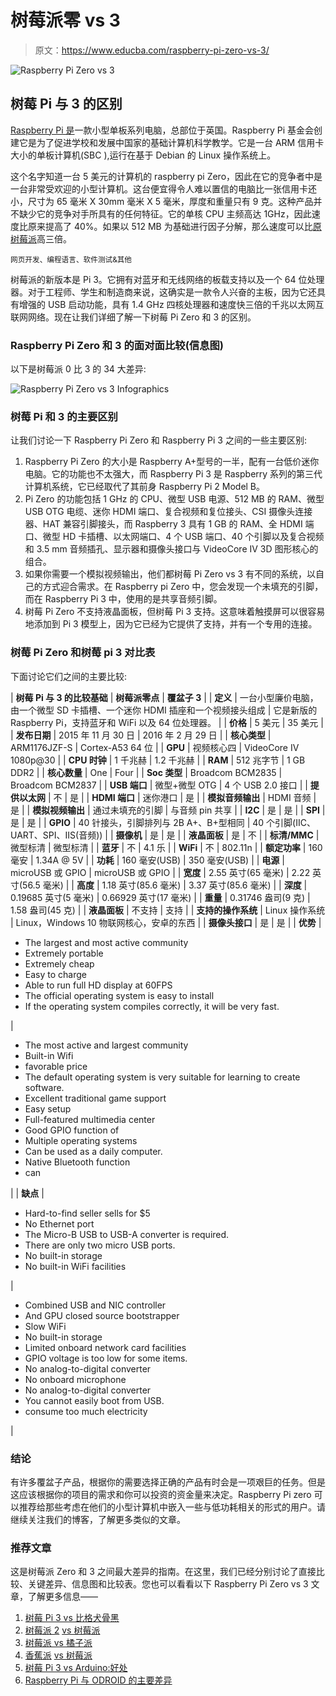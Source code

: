 # 树莓派零 vs 3

> 原文：<https://www.educba.com/raspberry-pi-zero-vs-3/>

![Raspberry Pi Zero vs 3](img/f12d8a852390eb8134036a229111bd2a.png)



## 树莓 Pi 与 3 的区别

[Raspberry Pi 是](https://www.educba.com/what-is-raspberry-pi/)一款小型单板系列电脑，总部位于英国。Raspberry Pi 基金会创建它是为了促进学校和发展中国家的基础计算机科学教学。它是一台 ARM 信用卡大小的单板计算机(SBC ),运行在基于 Debian 的 Linux 操作系统上。

这个名字知道一台 5 美元的计算机的 raspberry pi Zero，因此在它的竞争者中是一台非常受欢迎的小型计算机。这台便宜得令人难以置信的电脑比一张信用卡还小，尺寸为 65 毫米 X 30mm 毫米 X 5 毫米，厚度和重量只有 9 克。这种产品并不缺少它的竞争对手所具有的任何特征。它的单核 CPU 主频高达 1GHz，因此速度比原来提高了 40%。如果以 512 MB 为基础进行因子分解，那么速度可以比[原树莓派](https://www.educba.com/raspberry-pi-vs-orange-pi/)高三倍。

<small>网页开发、编程语言、软件测试&其他</small>

树莓派的新版本是 Pi 3。它拥有对蓝牙和无线网络的板载支持以及一个 64 位处理器。对于工程师、学生和制造商来说，这确实是一款令人兴奋的主板，因为它还具有增强的 USB 启动功能，具有 1.4 GHz 四核处理器和速度快三倍的千兆以太网互联网网络。现在让我们详细了解一下树莓 Pi Zero 和 3 的区别。

### Raspberry Pi Zero 和 3 的面对面比较(信息图)

以下是树莓派 0 比 3 的 34 大差异:

![Raspberry Pi Zero vs 3 Infographics](img/04efd71002b5cfc91adfc502b43e5aa8.png)



### 树莓 Pi 和 3 的主要区别

让我们讨论一下 Raspberry Pi Zero 和 Raspberry Pi 3 之间的一些主要区别:

1.  Raspberry Pi Zero 的大小是 Raspberry A+型号的一半，配有一台低价迷你电脑。它的功能也不太强大，而 Raspberry Pi 3 是 Raspberry 系列的第三代计算机系统，它已经取代了其前身 Raspberry Pi 2 Model B。
2.  Pi Zero 的功能包括 1 GHz 的 CPU、微型 USB 电源、512 MB 的 RAM、微型 USB OTG 电缆、迷你 HDMI 端口、复合视频和复位接头、CSI 摄像头连接器、HAT 兼容引脚接头，而 Raspberry 3 具有 1 GB 的 RAM、全 HDMI 端口、微型 HD 卡插槽、以太网端口、4 个 USB 端口、40 个引脚以及复合视频和 3.5 mm 音频插孔、显示器和摄像头接口与 VideoCore IV 3D 图形核心的组合。
3.  如果你需要一个模拟视频输出，他们都树莓 Pi Zero vs 3 有不同的系统，以自己的方式迎合需求。在 Raspberry pi Zero 中，您会发现一个未填充的引脚，而在 Raspberry Pi 3 中，使用的是共享音频引脚。
4.  树莓 Pi Zero 不支持液晶面板，但树莓 Pi 3 支持。这意味着触摸屏可以很容易地添加到 Pi 3 模型上，因为它已经为它提供了支持，并有一个专用的连接。

### 树莓 Pi Zero 和树莓 pi 3 对比表

下面讨论它们之间的主要比较:

| **树莓 Pi 与 3 的比较基础** | **树莓派零点** | **覆盆子 3** |
| **定义** | 一台小型廉价电脑，由一个微型 SD 卡插槽、一个迷你 HDMI 插座和一个视频接头组成 | 它是新版的 Raspberry Pi，支持蓝牙和 WiFi 以及 64 位处理器。 |
| **价格** | 5 美元 | 35 美元 |
| **发布日期** | 2015 年 11 月 30 日 | 2016 年 2 月 29 日 |
| **核心类型** | ARM1176JZF-S | Cortex-A53 64 位 |
| **GPU** | 视频核心四 | VideoCore IV 1080p@30 |
| **CPU 时钟** | 1 千兆赫 | 1.2 千兆赫 |
| **RAM** | 512 兆字节 | 1 GB DDR2 |
| **核心数量** | One | Four |
| **Soc 类型** | Broadcom BCM2835 | Broadcom BCM2837 |
| **USB 端口** | 微型+微型 OTG | 4 个 USB 2.0 接口 |
| **提供以太网** | 不 | 是 |
| **HDMI 端口** | 迷你港口 | 是 |
| **模拟音频输出** | HDMI 音频 | 是 |
| **模拟视频输出** | 通过未填充的引脚 | 与音频 pin 共享 |
| **I2C** | 是 | 是 |
| **SPI** | 是 | 是 |
| **GPIO** | 40 针接头，引脚排列与 2B A+、B+型相同 | 40 个引脚(IIC、UART、SPI、IIS(音频)) |
| **摄像机** | 是 | 是 |
| **液晶面板** | 是 | 不 |
| **标清/MMC** | 微型标清 | 微型标清 |
| **蓝牙** | 不 | 4.1 乐 |
| **WiFi** | 不 | 802.11n |
| **额定功率** | 160 毫安 | 1.34A @ 5V |
| **功耗** | 160 毫安(USB) | 350 毫安(USB) |
| **电源** | microUSB 或 GPIO | microUSB 或 GPIO |
| **宽度** | 2.55 英寸(65 毫米) | 2.22 英寸(56.5 毫米) |
| **高度** | 1.18 英寸(85.6 毫米) | 3.37 英寸(85.6 毫米) |
| **深度** | 0.19685 英寸(5 毫米) | 0.66929 英寸(17 毫米) |
| **重量** | 0.31746 盎司(9 克) | 1.58 盎司(45 克) |
| **液晶面板** | 不支持 | 支持 |
| **支持的操作系统** | Linux 操作系统 | Linux，Windows 10 物联网核心，安卓的东西 |
| **摄像头接口** | 是 | 是 |
| **优势** | 

*   The largest and most active community
*   Extremely portable
*   Extremely cheap
*   Easy to charge
*   Able to run full HD display at 60FPS
*   The official operating system is easy to install
*   If the operating system compiles correctly, it will be very fast.

 | 

*   The most active and largest community
*   Built-in Wifi
*   favorable price
*   The default operating system is very suitable for learning to create software.
*   Excellent traditional game support
*   Easy setup
*   Full-featured multimedia center
*   Good GPIO function of
*   Multiple operating systems
*   Can be used as a daily computer.
*   Native Bluetooth function
*   can

 |
| **缺点** | 

*   Hard-to-find seller sells for $5
*   No Ethernet port
*   The Micro-B USB to USB-A converter is required.
*   There are only two micro USB ports.
*   No built-in storage
*   No built-in WiFi facilities

 | 

*   Combined USB and NIC controller
*   And GPU closed source bootstrapper
*   Slow WiFi
*   No built-in storage
*   Limited onboard network card facilities
*   GPIO voltage is too low for some items.
*   No analog-to-digital converter
*   No onboard microphone
*   No analog-to-digital converter
*   You cannot easily boot from USB.
*   consume too much electricity

 |

### 结论

有许多覆盆子产品，根据你的需要选择正确的产品有时会是一项艰巨的任务。但是这应该根据你的项目的需求和你可以投资的资金量来决定。Raspberry Pi zero 可以推荐给那些考虑在他们的小型计算机中嵌入一些与低功耗相关的形式的用户。请继续关注我们的博客，了解更多类似的文章。

### 推荐文章

这是树莓派 Zero 和 3 之间最大差异的指南。在这里，我们已经分别讨论了直接比较、关键差异、信息图和比较表。您也可以看看以下 Raspberry Pi Zero vs 3 文章，了解更多信息——

1.  [树莓 Pi 3 vs 比格犬骨黑](https://www.educba.com/raspberry-pi-3-vs-beaglebone-black/)
2.  [树莓派 2](https://www.educba.com/raspberry-pi-3-vs-raspberry-pi-2/) [vs 树莓派](https://www.educba.com/raspberry-pi-3-vs-raspberry-pi-2/)
3.  [树莓派 vs 橘子派](https://www.educba.com/raspberry-pi-vs-orange-pi/)
4.  [香蕉派](https://www.educba.com/raspberry-pi-vs-banana-pi/) [vs 树莓派](https://www.educba.com/raspberry-pi-vs-banana-pi/)
5.  [树莓 Pi 3 vs Arduino:好处](https://www.educba.com/raspberry-pi-3-vs-arduino/)
6.  [Raspberry Pi 与 ODROID 的主要差异](https://www.educba.com/raspberry-pi-vs-odroid/)





